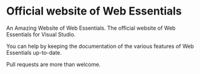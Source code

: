 Official website of Web Essentials
===================
An Amazing Website of Web Essentials.
The official website of Web Essentials for Visual Studio.

You can help by keeping the documentation of the various features of
Web Essentials up-to-date. 

Pull requests are more than welcome.
